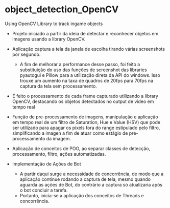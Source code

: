 # object_detection_OpenCV
Using OpenCV Library to track ingame objects

-  Projeto iniciado a partir da ideia de detectar e reconhecer objetos em imagens usando a library OpenCV. 

- Aplicação captura a tela da janela de escolha tirando várias screenshots por segundo.
    - A fim de melhorar a performance desse passo, foi feito a substituição do uso das funções de screenshot das libraries pyautogui e Pillow para a utilização direta da API do windows. Isso trouxe um aumento na taxa de quadros de 20fps para 70fps na captura da tela sem processamento.

- É feito o processamento de cada frame capturado utilizando a library OpenCV, destacando os objetos detectados no output de video em tempo real

- Função de pre-processamento de imagens, manipulação e aplicação em tempo real de um filtro de Saturation, Hue e Value (HSV) que pode ser utilizado para apagar os pixels fora do range estipulado pelo filtro, simplificando a imagen a fim de atuar como estágio de pre-processamento da imagem.

- Aplicação de conceitos de POO, ao separar classes de detecção, processamento, filtro, ações automatizadas.

- Implementação de Ações de Bot
    - A partir daqui surge a necessidade de concorrência, de modo que a aplicação continue rodando a captura de tela, mesmo quando aguarda as ações de Bot, do contrário a captura só atualizaria após o bot concluir a tarefa.
    - Portanto, inicia-se a aplicação dos conceitos de Threads e concorrência.
